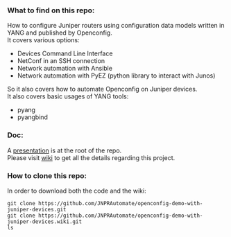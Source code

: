 
### What to find on this repo:   

How to configure Juniper routers using configuration data models written in YANG and published by Openconfig.  
It covers various options:
- Devices Command Line Interface
- NetConf in an SSH connection 
- Network automation with Ansible
- Network automation with PyEZ (python library to interact with Junos)

So it also covers how to automate Openconfig on Juniper devices.  
It also covers basic usages of YANG tools:
- pyang
- pyangbind

### Doc: 
A [presentation](https://github.com/JNPRAutomate/openconfig-demo-with-juniper-devices/blob/master/NETCONF_YANG_OpenConfig_overview.pdf) is at the root of the repo.   
Please visit [wiki](https://github.com/JNPRAutomate/openconfig-demo-with-juniper-devices/wiki) to get all the details regarding this project.  

### How to clone this repo:
In order to download both the code and the wiki: 
```
git clone https://github.com/JNPRAutomate/openconfig-demo-with-juniper-devices.git
git clone https://github.com/JNPRAutomate/openconfig-demo-with-juniper-devices.wiki.git
ls
```


